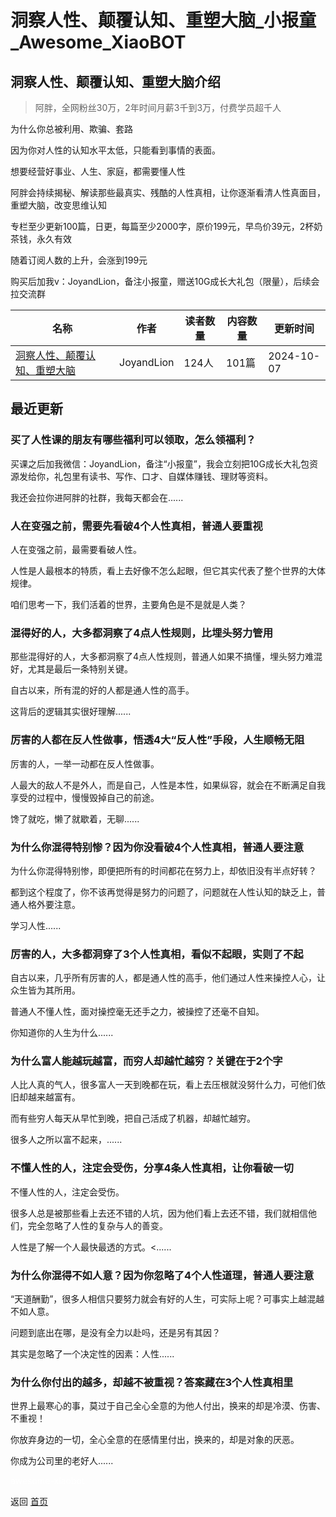 # 洞察人性、颠覆认知、重塑大脑_小报童_Awesome_XiaoBOT

## 洞察人性、颠覆认知、重塑大脑介绍
> 阿胖，全网粉丝30万，2年时间月薪3千到3万，付费学员超千人    
    
为什么你总被利用、欺骗、套路    
    
因为你对人性的认知水平太低，只能看到事情的表面。    
    
想要经营好事业、人生、家庭，都需要懂人性    
    
阿胖会持续揭秘、解读那些最真实、残酷的人性真相，让你逐渐看清人性真面目，重塑大脑，改变思维认知    
    
专栏至少更新100篇，日更，每篇至少2000字，原价199元，早鸟价39元，2杯奶茶钱，永久有效    
    
随着订阅人数的上升，会涨到199元    
    
购买后加我v：JoyandLion，备注小报童，赠送10G成长大礼包（限量），后续会拉交流群  
  


|名称|作者|读者数量|内容数量|更新时间|
|---|---|---|---|---|
|[洞察人性、颠覆认知、重塑大脑](https://xiaobot.net/p/renxing?refer=0b133df9-27dc-423b-8101-639049001c13)|JoyandLion|124人|101篇|2024-10-07|

## 最近更新
### 买了人性课的朋友有哪些福利可以领取，怎么领福利？

买课之后加我微信：JoyandLion，备注“小报童”，我会立刻把10G成长大礼包资源发给你，礼包里有读书、写作、口才、自媒体赚钱、理财等资料。

我还会拉你进阿胖的社群，我每天都会在......

### 人在变强之前，需要先看破4个人性真相，普通人要重视

人在变强之前，最需要看破人性。

人性是人最根本的特质，看上去好像不怎么起眼，但它其实代表了整个世界的大体规律。

咱们思考一下，我们活着的世界，主要角色是不是就是人类？

### 混得好的人，大多都洞察了4点人性规则，比埋头努力管用

那些混得好的人，大多都洞察了4点人性规则，普通人如果不搞懂，埋头努力难混好，尤其是最后一条特别关键。

自古以来，所有混的好的人都是通人性的高手。

这背后的逻辑其实很好理解......

### 厉害的人都在反人性做事，悟透4大“反人性”手段，人生顺畅无阻

厉害的人，一举一动都在反人性做事。

人最大的敌人不是外人，而是自己，人性是本性，如果纵容，就会在不断满足自我享受的过程中，慢慢毁掉自己的前途。

馋了就吃，懒了就歇着，无聊......

### 为什么你混得特别惨？因为你没看破4个人性真相，普通人要注意

为什么你混得特别惨，即便把所有的时间都花在努力上，却依旧没有半点好转？

都到这个程度了，你不该再觉得是努力的问题了，问题就在人性认知的缺乏上，普通人格外要注意。

学习人性......

### 厉害的人，大多都洞穿了3个人性真相，看似不起眼，实则了不起

自古以来，几乎所有厉害的人，都是通人性的高手，他们通过人性来操控人心，让众生皆为其所用。

普通人不懂人性，面对操控毫无还手之力，被操控了还毫不自知。

你知道你的人生为什么......

### 为什么富人能越玩越富，而穷人却越忙越穷？关键在于2个字

人比人真的气人，很多富人一天到晚都在玩，看上去压根就没努什么力，可他们依旧却越来越富有。

而有些穷人每天从早忙到晚，把自己活成了机器，却越忙越穷。

很多人之所以富不起来，......

### 不懂人性的人，注定会受伤，分享4条人性真相，让你看破一切

不懂人性的人，注定会受伤。

很多人总是被那些看上去还不错的人坑，因为他们看上去还不错，我们就相信他们，完全忽略了人性的复杂与人的善变。

人性是了解一个人最快最透的方式。<......

### 为什么你混得不如人意？因为你忽略了4个人性道理，普通人要注意

“天道酬勤”，很多人相信只要努力就会有好的人生，可实际上呢？可事实上越混越不如人意。

问题到底出在哪，是没有全力以赴吗，还是另有其因？

其实是忽略了一个决定性的因素：人性......

### 为什么你付出的越多，却越不被重视？答案藏在3个人性真相里

世界上最寒心的事，莫过于自己全心全意的为他人付出，换来的却是冷漠、伤害、不重视！

你放弃身边的一切，全心全意的在感情里付出，换来的，却是对象的厌恶。

你成为公司里的老好人......


<a href="https://github.com/Reno9527/awesome-xiaobot" style="color: white; text-decoration: none;">awesome-xiaobot</a>

返回 [首页](../README.md)
